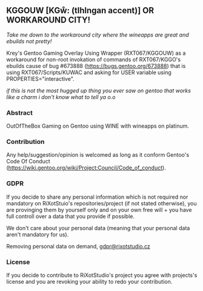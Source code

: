 ## KGGOUW [KGẘ: (tlhlngan accent)] OR WORKAROUND CITY!

*Take me down to the workaround city where the wineapps are great and ebuilds not pretty!*

Krey's Gentoo Gaming Overlay Using Wrapper (RXT067/KGGOUW) as a workaround for non-root invokation of commands of RXT067/KGGO's ebuilds cause of bug #673888 (https://bugs.gentoo.org/673888) that is using RXT067/Scripts/KUWAC and asking for USER variable using PROPERTIES="interactive".

*if this is not the most hugged up thing you ever saw on gentoo that works like a charm i don't know what to tell ya o.o*

### Abstract
OutOfTheBox Gaming on Gentoo using WINE with wineapps on platinum.

### Contribution
Any help/suggestion/opinion is welcomed as long as it conform Gentoo's Code Of Conduct (https://wiki.gentoo.org/wiki/Project:Council/Code_of_conduct).

### GDPR
If you decide to share any personal information which is not required nor mandatory on RiXotStuio's repositories/project (if not stated otherwise), you are provinging them by yourself only and on your own free will + you have full controll over a data that you provide if possible.

We don't care about your personal data (meaning that your personal data aren't mandatory for us).

Removing personal data on demand, gdpr@rixotstudio.cz

### License 
If you decide to contribute to RiXotStudio's project you agree with projects's license and you are revoking your ability to redo your contribution.
